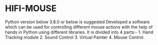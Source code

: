 # HIFI-MOUSE
Python version below 3.8.0 or below is suggested
Developed a software which can be used for controlling different mouse actions with the help of hands in Python using different libraries.
It is divided into 4 parts:- 1. Hand Tracking module 2. Sound Control 3. Virtual Painter 4. Mouse Control.


